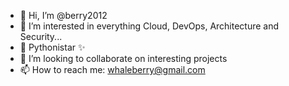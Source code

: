 - 👋 Hi, I’m @berry2012
- 👀 I’m interested in everything Cloud, DevOps, Architecture and Security...
- 🌱 Pythonistar ✨
- 💞️ I’m looking to collaborate on interesting projects
- 📫 How to reach me: whaleberry@gmail.com 

<!---
berry2012/berry2012 is a ✨ special ✨ repository.

--->
